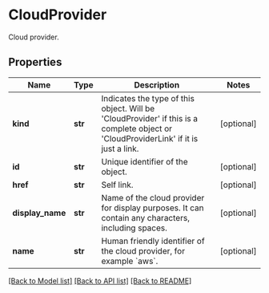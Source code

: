 # CloudProvider

Cloud provider.
## Properties
Name | Type | Description | Notes
------------ | ------------- | ------------- | -------------
**kind** | **str** | Indicates the type of this object. Will be &#39;CloudProvider&#39; if this is a complete object or &#39;CloudProviderLink&#39; if it is just a link. | [optional] 
**id** | **str** | Unique identifier of the object. | [optional] 
**href** | **str** | Self link. | [optional] 
**display_name** | **str** | Name of the cloud provider for display purposes. It can contain any characters, including spaces. | [optional] 
**name** | **str** | Human friendly identifier of the cloud provider, for example &#x60;aws&#x60;. | [optional] 

[[Back to Model list]](../README.md#documentation-for-models) [[Back to API list]](../README.md#documentation-for-api-endpoints) [[Back to README]](../README.md)



